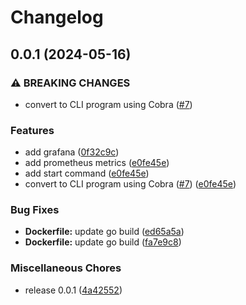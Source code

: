 # Changelog

## 0.0.1 (2024-05-16)


### ⚠ BREAKING CHANGES

* convert to CLI program using Cobra ([#7](https://github.com/shubydo/simple-server/issues/7))

### Features

* add grafana ([0f32c9c](https://github.com/shubydo/simple-server/commit/0f32c9ca80eabd772a0f07642d33d2d0282af094))
* add prometheus metrics ([e0fe45e](https://github.com/shubydo/simple-server/commit/e0fe45e55121711e5e328ee05f8b5ee8621db841))
* add start command ([e0fe45e](https://github.com/shubydo/simple-server/commit/e0fe45e55121711e5e328ee05f8b5ee8621db841))
* convert to CLI program using Cobra ([#7](https://github.com/shubydo/simple-server/issues/7)) ([e0fe45e](https://github.com/shubydo/simple-server/commit/e0fe45e55121711e5e328ee05f8b5ee8621db841))


### Bug Fixes

* **Dockerfile:** update go build ([ed65a5a](https://github.com/shubydo/simple-server/commit/ed65a5af54d110f80186913298a0bfc6e3286bb4))
* **Dockerfile:** update go build ([fa7e9c8](https://github.com/shubydo/simple-server/commit/fa7e9c84d916da54b0e0305d6de3676476eb6c70))


### Miscellaneous Chores

* release 0.0.1 ([4a42552](https://github.com/shubydo/simple-server/commit/4a4255245c095712d96432b71f662856c763b942))
